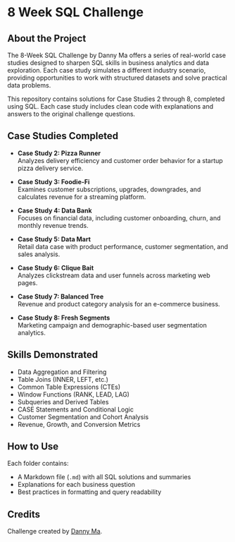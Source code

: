 
# 8 Week SQL Challenge

## About the Project

The 8-Week SQL Challenge by Danny Ma offers a series of real-world case studies designed to sharpen SQL skills in business analytics and data exploration. Each case study simulates a different industry scenario, providing opportunities to work with structured datasets and solve practical data problems.

This repository contains solutions for Case Studies 2 through 8, completed using SQL. Each case study includes clean code with explanations and answers to the original challenge questions.

## Case Studies Completed

- **Case Study 2: Pizza Runner**  
  Analyzes delivery efficiency and customer order behavior for a startup pizza delivery service.

- **Case Study 3: Foodie-Fi**  
  Examines customer subscriptions, upgrades, downgrades, and calculates revenue for a streaming platform.

- **Case Study 4: Data Bank**  
  Focuses on financial data, including customer onboarding, churn, and monthly revenue trends.

- **Case Study 5: Data Mart**  
  Retail data case with product performance, customer segmentation, and sales analysis.

- **Case Study 6: Clique Bait**  
  Analyzes clickstream data and user funnels across marketing web pages.

- **Case Study 7: Balanced Tree**  
  Revenue and product category analysis for an e-commerce business.

- **Case Study 8: Fresh Segments**  
  Marketing campaign and demographic-based user segmentation analytics.

## Skills Demonstrated

- Data Aggregation and Filtering
- Table Joins (INNER, LEFT, etc.)
- Common Table Expressions (CTEs)
- Window Functions (RANK, LEAD, LAG)
- Subqueries and Derived Tables
- CASE Statements and Conditional Logic
- Customer Segmentation and Cohort Analysis
- Revenue, Growth, and Conversion Metrics

## How to Use

Each folder contains:

- A Markdown file (`.md`) with all SQL solutions and summaries
- Explanations for each business question
- Best practices in formatting and query readability

## Credits

Challenge created by [Danny Ma](https://8weeksqlchallenge.com/).  

